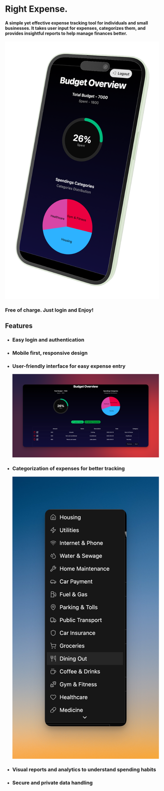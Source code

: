 # Right Expense.

#### A simple yet **effective** expense tracking tool for individuals and small businesses. It takes user input for expenses, categorizes them, and provides insightful reports to help manage finances better.

![alt text](src/assets/1.png)

### Free of charge. Just login and Enjoy!

## Features

- ### Easy login and authentication
- ### Mobile first, responsive design
- ### User-friendly interface for easy expense entry
  ![alt text](src/assets/2.png)
- ### Categorization of expenses for better tracking
  ![alt text](src/assets/3.png)
- ### Visual reports and analytics to understand spending habits

- ### Secure and private data handling
